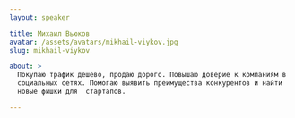 ```yaml
---
layout: speaker

title: Михаил Вьюков
avatar: /assets/avatars/mikhail-viykov.jpg
slug: mikhail-viykov

about: >
  Покупаю трафик дешево, продаю дорого. Повышаю доверие к компаниям в 
  социальных сетях. Помогаю выявить преимущества конкурентов и найти 
  новые фишки для  стартапов.

---
```


